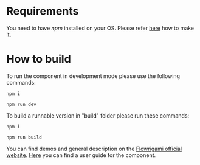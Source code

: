 # Requirements

You need to have *npm* installed on your OS. Please refer [here](https://www.npmjs.com/get-npm) how to make it.

# How to build

To run the component in development mode please use the following commands:

`npm i`

`npm run dev`

To build a runnable version in "build" folder please run these commands:

`npm i`

`npm run build`

You can find demos and general description on the [Flowrigami official website](https://scand.com/products/flowrigami/).
[Here](https://github.com/flowrigami/flowrigami/tree/master/docs/user-guide) you can find a user guide for the component.
